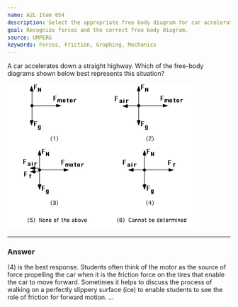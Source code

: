 ```yaml
---
name: A2L Item 054
description: Select the appropriate free body diagram for car accelerating on a highway.
goal: Recognize forces and the correct free body diagram.
source: UMPERG
keywords: Forces, Friction, Graphing, Mechanics
---
```


A car accelerates down a straight highway. Which of the free-body
diagrams shown below best represents this situation?

![Item054_fig1.gif](../images/Item054_fig1.gif)

<hr/>

### Answer

(4) is the best response. Students often think of the motor as the source of force propelling the car when it is the friction force on the tires that enable the car to move forward. Sometimes it helps to discuss the process of walking on a perfectly slippery surface (ice) to enable students to see the role of friction for forward motion.
...
